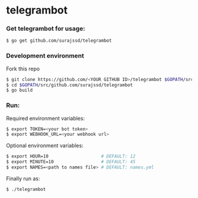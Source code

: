 # telegrambot

### Get telegrambot for usage:

```bash
$ go get github.com/surajssd/telegrambot
```

### Development environment

Fork this repo

```bash
$ git clone https://github.com/<YOUR GITHUB ID>/telegrambot $GOPATH/src/github.com/surajssd/telegrambot
$ cd $GOPATH/src/github.com/surajssd/telegrambot
$ go build
```

### Run:

Required environment variables:
```bash
$ export TOKEN=<your bot token>
$ export WEBHOOK_URL=<your webhook url>
```

Optional environment variables:
```bash
$ export HOUR=10                    # DEFAULT: 12
$ export MINUTE=10                  # DEFAULT: 45
$ export NAMES=<path to names file> # DEFAULT: names.yml
```

Finally run as:
```bash
$ ./telegrambot
```
